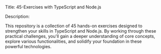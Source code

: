 Title: 45-Exercises with TypeScript and Node.js

Description:

This repository is a collection of 45 hands-on exercises designed to strengthen your skills in TypeScript and Node.js.
By working through these practical challenges, you'll gain a deeper understanding of core concepts,
explore various functionalities, and solidify your foundation in these powerful technologies.
